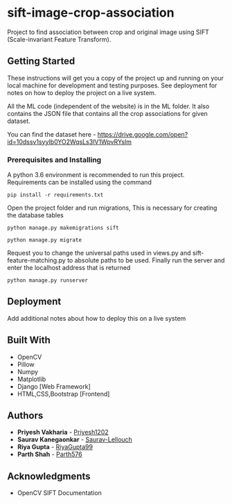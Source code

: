 # sift-image-crop-association

Project to find association between crop and original image using SIFT (Scale-invariant Feature Transform).

## Getting Started

These instructions will get you a copy of the project up and running on your local machine for development and testing purposes. See deployment for notes on how to deploy the project on a live system.

All the ML code (independent of the website) is in the ML folder. It also contains the JSON file that contains all the crop associations for given dataset.

You can find the dataset here - https://drive.google.com/open?id=10dssv1syyIb0YO2WqsLs3IV1WpvRYsIm

### Prerequisites and Installing

A python 3.6 environment is recommended to run this project. Requirements can be installed using the command

```
pip install -r requirements.txt
```


Open the project folder and run migrations, This is necessary for creating the database tables

```
python manage.py makemigrations sift
```
```
python manage.py migrate 
```
Request you to change the universal paths used in views.py and sift-feature-matching.py to absolute paths to be used.
Finally run the server and enter the localhost address that is returned

```
python manage.py runserver
```


## Deployment

Add additional notes about how to deploy this on a live system

## Built With

* OpenCV
* Pillow
* Numpy
* Matplotlib
* Django [Web Framework]
* HTML,CSS,Bootstrap [Frontend]


## Authors

* **Priyesh Vakharia** - [Priyesh1202](https://github.com/Priyesh1202)
* **Saurav Kanegaonkar** - [Saurav-Lellouch](https://github.com/Saurav-Lellouch)
* **Riya Gupta** - [RiyaGupta99](https://github.com/RiyaGupta99)
* **Parth Shah** - [Parth576](https://github.com/Parth576)


## Acknowledgments

* OpenCV SIFT Documentation
